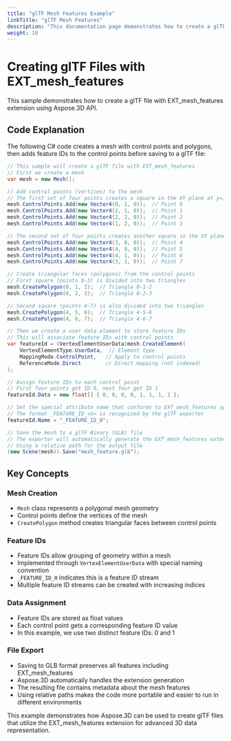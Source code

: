```yaml
---
title: "glTF Mesh Features Example"
linkTitle: "glTF Mesh Features"
description: "This documentation page demonstrates how to create a glTF file with EXT_mesh_features using Aspose.3D for .NET."
weight: 10
---
```


# Creating glTF Files with EXT_mesh_features

This sample demonstrates how to create a glTF file with EXT_mesh_features extension using Aspose.3D API.

## Code Explanation

The following C# code creates a mesh with control points and polygons, then adds feature IDs to the control points before saving to a glTF file:

```csharp
// This sample will create a glTF file with EXT_mesh_features
// First we create a mesh
var mesh = new Mesh();

// Add control points (vertices) to the mesh
// The first set of four points creates a square in the XY plane at y=1
mesh.ControlPoints.Add(new Vector4(0, 1, 0));  // Point 0
mesh.ControlPoints.Add(new Vector4(2, 1, 0));  // Point 1
mesh.ControlPoints.Add(new Vector4(2, 2, 0));  // Point 2
mesh.ControlPoints.Add(new Vector4(1, 2, 0));  // Point 3

// The second set of four points creates another square in the XY plane at y=0
mesh.ControlPoints.Add(new Vector4(3, 0, 0));  // Point 4
mesh.ControlPoints.Add(new Vector4(4, 0, 0));  // Point 5
mesh.ControlPoints.Add(new Vector4(4, 1, 0));  // Point 6
mesh.ControlPoints.Add(new Vector4(3, 1, 0));  // Point 7

// Create triangular faces (polygons) from the control points
// First square (points 0-3) is divided into two triangles
mesh.CreatePolygon(0, 1, 2);  // Triangle 0-1-2
mesh.CreatePolygon(0, 2, 3);  // Triangle 0-2-3

// Second square (points 4-7) is also divided into two triangles
mesh.CreatePolygon(4, 5, 6);  // Triangle 4-5-6
mesh.CreatePolygon(4, 6, 7);  // Triangle 4-6-7

// Then we create a user data element to store feature IDs
// This will associate feature IDs with control points
var featureId = (VertexElementUserData)mesh.CreateElement(
    VertexElementType.UserData,  // Element type
    MappingMode.ControlPoint,   // Apply to control points
    ReferenceMode.Direct        // Direct mapping (not indexed)
);

// Assign feature IDs to each control point
// First four points get ID 0, next four get ID 1
featureId.Data = new float[] { 0, 0, 0, 0, 1, 1, 1, 1 };

// Set the special attribute name that conforms to EXT_mesh_features specification
// The format _FEATURE_ID_<n> is recognized by the glTF exporter
featureId.Name = "_FEATURE_ID_0";

// Save the mesh to a glTF Binary (GLB) file
// The exporter will automatically generate the EXT_mesh_features extension data
// Using a relative path for the output file
(new Scene(mesh)).Save("mesh_feature.glb");
```

## Key Concepts

### Mesh Creation
- `Mesh` class represents a polygonal mesh geometry
- Control points define the vertices of the mesh
- `CreatePolygon` method creates triangular faces between control points

### Feature IDs
- Feature IDs allow grouping of geometry within a mesh
- Implemented through `VertexElementUserData` with special naming convention
- `_FEATURE_ID_0` indicates this is a feature ID stream
- Multiple feature ID streams can be created with increasing indices

### Data Assignment
- Feature IDs are stored as float values
- Each control point gets a corresponding feature ID value
- In this example, we use two distinct feature IDs: 0 and 1

### File Export
- Saving to GLB format preserves all features including EXT_mesh_features
- Aspose.3D automatically handles the extension generation
- The resulting file contains metadata about the mesh features
- Using relative paths makes the code more portable and easier to run in different environments

This example demonstrates how Aspose.3D can be used to create glTF files that utilize the EXT_mesh_features extension for advanced 3D data representation.